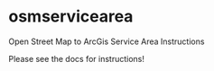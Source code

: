 # osmservicearea
Open Street Map to ArcGis Service Area Instructions

Please see the docs for instructions!
